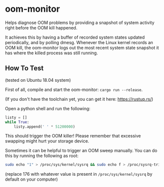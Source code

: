 # oom-monitor

Helps diagnose OOM problems by providing a snapshot of system activity right before the OOM kill happened.

It achieves this by having a buffer of recorded system states updated periodically, and by polling dmesg. Whenever the Linux kernel records an OOM kill, the oom-monitor logs out the most recent system state snapshot it has where the killed process was still running.

## How To Test

(tested on Ubuntu 18.04 system)

First of all, compile and start the oom-monitor: `cargo run --release`.

(If you don't have the toolchain yet, you can get it here: <https://rustup.rs/>)

Open a python shell and run the following:

```python
listy = []
while True:
    listy.append(' ' * 51200000)

```

This should trigger the OOM killer! Please remember that excessive swapping might hurt your storage device.

Sometimes it can be helpful to trigger an OOM sweep manually. You can do this by running the following as root:

```bash
sudo echo "1" > /proc/sys/kernel/sysrq && sudo echo f > /proc/sysrq-trigger && dmesg -x -T && sudo echo "176" > /proc/sys/kernel/sysrq
```

(replace 176 with whatever value is present in `/proc/sys/kernel/sysrq` by default on your computer)
